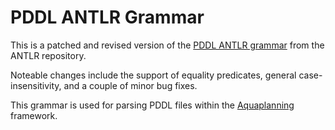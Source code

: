 # PDDL ANTLR Grammar

This is a patched and revised version of the [PDDL ANTLR grammar](https://github.com/antlr/grammars-v4/blob/master/pddl/Pddl.g4) from the ANTLR repository. 

Noteable changes include the support of equality predicates, general case-insensitivity, and a couple of minor bug fixes.

This grammar is used for parsing PDDL files within the [Aquaplanning](https://github.com/domschrei/aquaplanning) framework.
